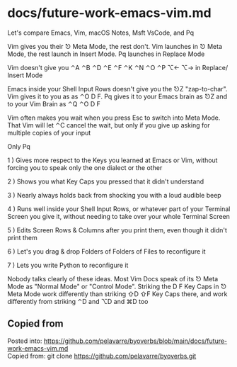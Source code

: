# docs/future-work-emacs-vim.md

Let's compare Emacs, Vim, macOS Notes, Msft VsCode, and Pq

Vim gives you their ⎋ Meta Mode, the rest don't.
Vim launches in ⎋ Meta Mode, the rest launch in Insert Mode.
Pq launches in Replace Mode

Vim doesn't give you ⌃A ⌃B ⌃D ⌃E ⌃F ⌃K ⌃N ⌃O ⌃P ⌥← ⌥→ in Replace/ Insert Mode

Emacs inside your Shell Input Rows doesn't give you the ⎋Z "zap-to-char".
Vim gives it to you as as ⌃O D F.
Pq gives it to your Emacs brain as ⎋Z and to your Vim Brain as ⌃Q ⌃O D F

Vim often makes you wait when you press Esc to switch into Meta Mode.
That Vim will let ⌃C cancel the wait,
but only if you give up asking for multiple copies of your input

Only Pq

1 ) Gives more respect to the Keys you learned at Emacs or Vim,
without forcing you to speak only the one dialect or the other

2 ) Shows you what Key Caps you pressed that it didn't understand

3 ) Nearly always holds back from shocking you with a loud audible beep

4 ) Runs well inside your Shell Input Rows,
or whatever part of your Terminal Screen you give it,
without needing to take over your whole Terminal Screen

5 ) Edits Screen Rows & Columns after you print them, even though it didn't print them

6 ) Let's you drag & drop Folders of Folders of Files to reconfigure it

7 ) Lets you write Python to reconfigure it

Nobody talks clearly of these ideas.
Most Vim Docs speak of its ⎋ Meta Mode as "Normal Mode" or "Control Mode".
Striking the D F Key Caps in ⎋ Meta Mode
work differently than striking ⇧D ⇧F Key Caps there,
and work differently from striking ⌃D and ⌥D and ⌘D too


## Copied from

Posted into:  https://github.com/pelavarre/byoverbs/blob/main/docs/future-work-emacs-vim.md
<br>
Copied from:  git clone https://github.com/pelavarre/byoverbs.git
